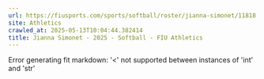 ```yaml
---
url: https://fiusports.com/sports/softball/roster/jianna-simonet/11818
site: Athletics
crawled_at: 2025-05-13T10:04:44.382414
title: Jianna Simonet - 2025 - Softball - FIU Athletics
---
```


Error generating fit markdown: '<' not supported between instances of 'int' and 'str'